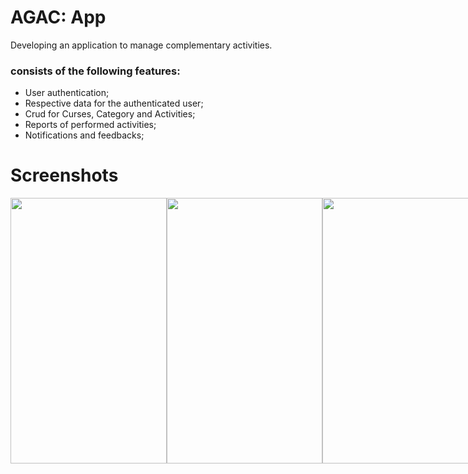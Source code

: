 # AGAC: App

Developing an application to manage complementary activities.

### consists of the following features:

- User authentication;
- Respective data for the authenticated user;
- Crud for Curses, Category and Activities;
- Reports of performed activities;
- Notifications and feedbacks;

# Screenshots


  <div style="display: flex;">
    <img src="https://user-images.githubusercontent.com/55721489/207380996-d9d0c5da-82b5-4365-ab3f-24887d7e3e68.jpeg" width="250" height="425" />
    <img src="https://user-images.githubusercontent.com/55721489/207381010-2b5adab6-065f-4d9b-9304-1e1a78b8f65b.jpeg" width="249" height="425" />
    <img src="https://user-images.githubusercontent.com/55721489/207380971-e3fc073f-e7cd-479d-a161-7b2a4a7f855d.jpeg" width="249" height="425" />
    <img src="https://user-images.githubusercontent.com/55721489/207389967-70dab55e-9c3c-42db-821a-30ef7b965eb0.jpeg" width="250" height="425" />
<div/>


## Expo + TypeScript + Firebase

developing a project using Expo, Typescript, Firebase and NativeBase.
